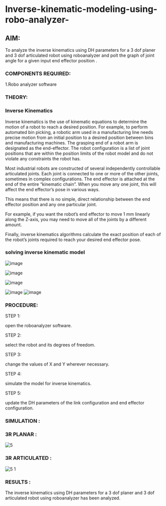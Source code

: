 # Inverse-kinematic-modeling-using-robo-analyzer-

 
## AIM: 
To analyze the inverse kinematics using DH parameters for a 3 dof planer and 3 dof articulated robot using roboanalyzer and polt the graph of joint angle for a given  input end effector position .


### COMPONENTS REQUIRED:
1.Robo analyzer software  


### THEORY: 
  
### Inverse Kinematics
 

Inverse kinematics is the use of kinematic equations to determine the motion of a robot to reach a desired position. For example, to perform automated bin picking, a robotic arm used in a manufacturing line needs precise motion from an initial position to a desired position between bins and manufacturing machines. The grasping end of a robot arm is designated as the end-effector. The robot configuration is a list of joint positions that are within the position limits of the robot model and do not violate any constraints the robot has.

 Most industrial robots are constructed of several independently controllable articulated joints. Each joint is connected to one or more of the other joints, sometimes in complex configurations. The end effector is attached at the end of the entire “kinematic chain”. When you move any one joint, this will affect the end effector’s pose in various ways.

This means that there is no simple, direct relationship between the end effector position and any one particular joint.

For example, if you want the robot’s end effector to move 1 mm linearly along the Z-axis, you may need to move all of the joints by a different amount.

Finally, inverse kinematics algorithms calculate the exact position of each of the robot’s joints required to reach your desired end effector pose.

### solving inverse kinematic model 
![image](https://user-images.githubusercontent.com/36288975/170622829-3fe97ef7-8ef1-44af-afae-b0954871aa0c.png)


![image](https://user-images.githubusercontent.com/36288975/170622902-f48fd9c7-f2ec-4fd5-904b-ea51be8298c3.png)

![image](https://user-images.githubusercontent.com/36288975/170622934-a3fd7f77-7eb2-4408-b66d-d6e3adbd1f99.png)

![image](https://user-images.githubusercontent.com/36288975/170622982-9c4d8b23-1563-4e17-9616-87bcc4f4501d.png)
![image](https://user-images.githubusercontent.com/36288975/170623020-f27efc12-bb58-4f62-840d-af544ac6689e.png)

### PROCEDURE:

STEP 1:

open the roboanalyzer software.

STEP 2:

select the robot and its degrees of freedom.

STEP 3:

change the values of X and Y wherever necessary.

STEP 4:

simulate the model for inverse kinematics.

STEP 5:

update the DH parameters of the link configuration and end effector configuration.







### SIMULATION :
### 3R PLANAR :
 ![5](https://user-images.githubusercontent.com/94175324/174304647-af3aef08-d09b-4f1b-a45f-d824dc826a76.png)
 ### 3R ARTICULATED :
![5 1](https://user-images.githubusercontent.com/94175324/174304693-d14a2484-b5bd-44f6-ab33-4c63a2ddccee.png)

 
 
 
 
 
 
  
 
 
 
 
 
 
 
 
 
 
 
 

 
 














### RESULTS : 
The inverse kinematics using DH parameters for a 3 dof planer and 3 dof articulated robot using roboanalyzer has been analyzed.
